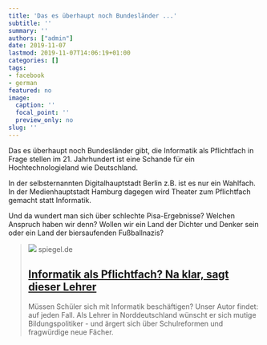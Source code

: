 ```yaml
---
title: 'Das es überhaupt noch Bundesländer ...'
subtitle: ''
summary: ''
authors: ["admin"]
date: 2019-11-07
lastmod: 2019-11-07T14:06:19+01:00
categories: []
tags:
- facebook
- german
featured: no
image:
  caption: ''
  focal_point: ''
  preview_only: no
slug: ''
---
```

Das es überhaupt noch Bundesländer gibt, die Informatik als Pflichtfach in Frage stellen im 21. Jahrhundert ist eine Schande für ein Hochtechnologieland wie Deutschland. 

In der selbsternannten Digitalhauptstadt Berlin z.B. ist es nur ein Wahlfach. In der Medienhauptstadt Hamburg dagegen wird Theater zum Pflichtfach gemacht statt Informatik. 

Und da wundert man sich über schlechte Pisa-Ergebnisse? Welchen Anspruch haben wir denn? Wollen wir ein Land der Dichter und Denker sein oder ein Land der biersaufenden Fußballnazis?
> [![](https://cdn.prod.www.spiegel.de/images/e04f5197-0001-0004-0000-000001485644_w1280_r1.77_fpx42.67_fpy50.jpg)](https://www.spiegel.de/lebenundlernen/schule/lehrergestaendnis-warum-wir-informatik-als-pflichtfach-brauchen-a-1294827.html)
> spiegel.de
> ## [Informatik als Pflichtfach? Na klar, sagt dieser Lehrer](https://www.spiegel.de/lebenundlernen/schule/lehrergestaendnis-warum-wir-informatik-als-pflichtfach-brauchen-a-1294827.html)
>
>Müssen Schüler sich mit Informatik beschäftigen? Unser Autor findet: auf jeden Fall. Als Lehrer in Norddeutschland wünscht er sich mutige Bildungspolitiker - und ärgert sich über Schulreformen und fragwürdige neue Fächer.


